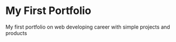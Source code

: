 # My First Portfolio

My first portfolio on web developing career with simple projects and products
